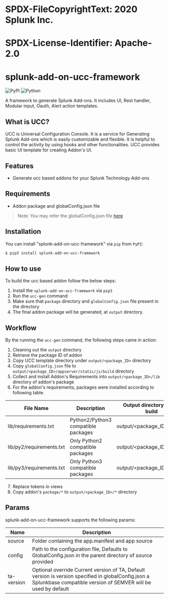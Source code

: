 # SPDX-FileCopyrightText: 2020 Splunk Inc.
#
# SPDX-License-Identifier: Apache-2.0

# splunk-add-on-ucc-framework

![PyPI](https://img.shields.io/pypi/v/splunk-add-on-ucc-framework)
![Python](https://img.shields.io/pypi/pyversions/splunk-add-on-ucc-framework.svg)

A framework to generate Splunk Add-ons. It includes UI, Rest handler, Modular input, Oauth, Alert action templates.

## What is UCC?

UCC is Universal Configuration Console. It is a service for Generating Splunk Add-ons which is easily customizable and flexible.
It is helpful to control the activity by using hooks and other functionalities. UCC provides basic UI template for creating Addon's UI.


## Features

- Generate ucc based addons for your Splunk Technology Add-ons


## Requirements

- Addon package and globalConfig.json file

> Note: You may refer the globalConfig.json file [here](https://github.com/splunk/addonfactory-ucc-generator/blob/master/tests/data/globalConfig.json)


## Installation

You can install "splunk-add-on-ucc-framework" via `pip` from `PyPI`:

```bash
$ pip3 install splunk-add-on-ucc-framework
```


## How to use

To build the ucc based addon follow the below steps:

1. Install the `splunk-add-on-ucc-framework` via `pip3`
2. Run the `ucc-gen` command
3. Make sure that `package` directory and `globalConfig.json` file present in the directory
4. The final addon package will be generated, at `output` directory.


## Workflow

By the running the `ucc-gen` command, the following steps came in action:
1. Cleaning out the `output` directory
2. Retrieve the package ID of addon
3. Copy UCC template directory under `output/<package_ID>` directory
4. Copy `globalConfig.json` file to `output/<package_ID>/appserver/static/js/build` directory
5. Collect and install Addon's Requirements into `output/<package_ID>/lib` directory of addon's package
6. For the addon's requirements, packages were installed according to following table.

| File Name            | Description                         | Output directory in ucc build |
|----------------------|-------------------------------------|-------------------------------|
| lib/requirements.txt     | Python2/Python3 compatible packages | output/<package_ID>/lib       |
| lib/py2/requirements.txt | Only Python2 compatible packages    | output/<package_ID>/lib/py2   |
| lib/py3/requirements.txt | Only Python3 compatible packages    | output/<package_ID>/lib/py3   |

7. Replace tokens in views
8. Copy addon's `package/*` to `output/<package_ID>/*` directory


## Params

splunk-add-on-ucc-framework supports the following params:

| Name       | Description                                                                                              |
|------------|----------------------------------------------------------------------------------------------------------|
| source     | Folder containing the app.manifest and app source                                                        |
| config     | Path to the configuration file, Defaults to GlobalConfig.json in the parent directory of source provided |
| ta-version | Optional override Current version of TA, Default version is version specified in globalConfig.json a Splunkbase compatible version of SEMVER will be used by default                         |